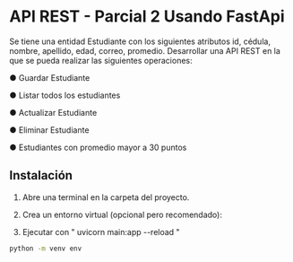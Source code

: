 # API REST - Parcial 2 Usando FastApi

Se tiene una entidad Estudiante con los siguientes atributos id, cédula, nombre, apellido, edad, correo, promedio. Desarrollar una API REST en la que se pueda realizar las siguientes operaciones:

 ● Guardar Estudiante

● Listar todos los estudiantes

● Actualizar Estudiante

● Eliminar Estudiante

● Estudiantes con promedio mayor a 30 puntos


## Instalación

1. Abre una terminal en la carpeta del proyecto.

2. Crea un entorno virtual (opcional pero recomendado):

3. Ejecutar con "  uvicorn main:app --reload  "

```bash
python -m venv env
